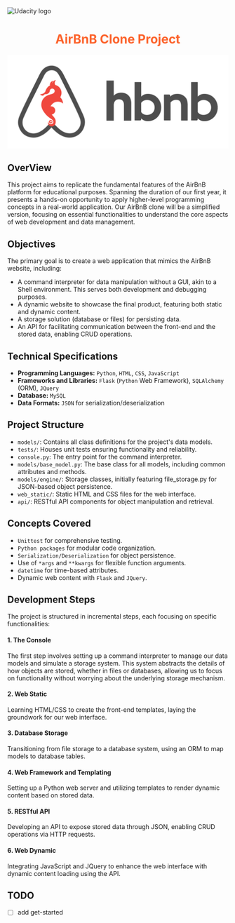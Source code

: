 <img src="https://miro.medium.com/v2/resize:fit:2400/1*E1LonYGC5Fx4QLY4W5SaVA.jpeg" width="100" alt="Udacity logo">
<h1 align="center" style="color:#FC642D">AirBnB Clone Project</h1>

<img src="assets/airbnb.png">

## OverView
This project aims to replicate the fundamental features of the AirBnB platform for educational purposes. Spanning the duration of our first year, it presents a hands-on opportunity to apply higher-level programming concepts in a real-world application. Our AirBnB clone will be a simplified version, focusing on essential functionalities to understand the core aspects of web development and data management.


## Objectives
The primary goal is to create a web application that mimics the AirBnB website, including:
- A command interpreter for data manipulation without a GUI, akin to a Shell environment. This serves both development and debugging purposes.
- A dynamic website to showcase the final product, featuring both static and dynamic content.
- A storage solution (database or files) for persisting data.
- An API for facilitating communication between the front-end and the stored data, enabling CRUD operations.

## Technical Specifications
- **Programming Languages:** `Python`, `HTML`, `CSS`, `JavaScript`
- **Frameworks and Libraries:** `Flask` (`Python` Web Framework), `SQLAlchemy` (ORM), `JQuery`
- **Database:** `MySQL`
- **Data Formats:** `JSON` for serialization/deserialization

## Project Structure
- `models/`: Contains all class definitions for the project's data models.
- `tests/`: Houses unit tests ensuring functionality and reliability.
- `console.py`: The entry point for the command interpreter.
- `models/base_model.py`: The base class for all models, including common attributes and methods.
- `models/engine/`: Storage classes, initially featuring file_storage.py for JSON-based object persistence.
- `web_static/`: Static HTML and CSS files for the web interface.
- `api/`: RESTful API components for object manipulation and retrieval.

## Concepts Covered
- `Unittest` for comprehensive testing.
- `Python packages` for modular code organization.
- `Serialization/Deserialization` for object persistence.
- Use of `*args` and `**kwargs` for flexible function arguments.
- `datetime` for time-based attributes.
- Dynamic web content with `Flask` and `JQuery`.

## Development Steps
The project is structured in incremental steps, each focusing on specific functionalities:

#### 1. The Console
The first step involves setting up a command interpreter to manage our data models and simulate a storage system. This system abstracts the details of how objects are stored, whether in files or databases, allowing us to focus on functionality without worrying about the underlying storage mechanism.

#### 2. Web Static
Learning HTML/CSS to create the front-end templates, laying the groundwork for our web interface.

#### 3. Database Storage
Transitioning from file storage to a database system, using an ORM to map models to database tables.

#### 4. Web Framework and Templating
Setting up a Python web server and utilizing templates to render dynamic content based on stored data.

#### 5. RESTful API
Developing an API to expose stored data through JSON, enabling CRUD operations via HTTP requests.

#### 6. Web Dynamic
Integrating JavaScript and JQuery to enhance the web interface with dynamic content loading using the API.

## TODO
- [ ] add get-started
